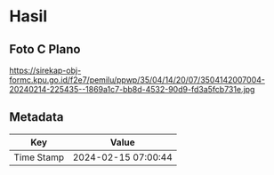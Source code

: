 # Hasil

## Foto C Plano

https://sirekap-obj-formc.kpu.go.id/f2e7/pemilu/ppwp/35/04/14/20/07/3504142007004-20240214-225435--1869a1c7-bb8d-4532-90d9-fd3a5fcb731e.jpg


## Metadata

| Key        | Value               |
| ---------- | ------------------- |
| Time Stamp | 2024-02-15 07:00:44 |



